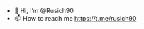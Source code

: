 - 👋 Hi, I’m @Rusich90
- 📫 How to reach me https://t.me/rusich90

<!---
Rusich90/Rusich90 is a ✨ special ✨ repository because its `README.md` (this file) appears on your GitHub profile.
You can click the Preview link to take a look at your changes.
--->
